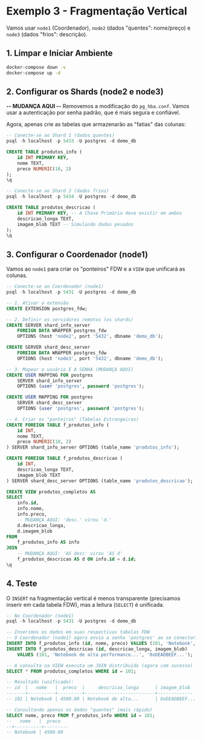 # Exemplo 3 - Fragmentação Vertical

Vamos usar `node1` (Coordenador), `node2` (dados "quentes": nome/preço) e `node3` (dados "frios": descrição).

## 1\. Limpar e Iniciar Ambiente

```sh
docker-compose down -v
docker-compose up -d
```

## 2\. Configurar os Shards (node2 e node3)

**-- MUDANÇA AQUI --**
Removemos a modificação do `pg_hba.conf`. Vamos usar a autenticação por senha padrão, que é mais segura e confiável.

Agora, apenas crie as tabelas que armazenarão as "fatias" das colunas:

```sql
-- Conecte-se ao Shard 1 (dados quentes)
psql -h localhost -p 5433 -U postgres -d demo_db

CREATE TABLE produtos_info (
    id INT PRIMARY KEY,
    nome TEXT,
    preco NUMERIC(10, 2)
);
\q
```

```sql
-- Conecte-se ao Shard 2 (dados frios)
psql -h localhost -p 5434 -U postgres -d demo_db

CREATE TABLE produtos_descricao (
    id INT PRIMARY KEY, -- A Chave Primária deve existir em ambos
    descricao_longa TEXT,
    imagem_blob TEXT -- Simulando dados pesados
);
\q
```

## 3\. Configurar o Coordenador (node1)

Vamos ao `node1` para criar os "ponteiros" FDW e a `VIEW` que unificará as colunas.

```sql
-- Conecte-se ao Coordenador (node1)
psql -h localhost -p 5431 -U postgres -d demo_db

-- 1. Ativar a extensão
CREATE EXTENSION postgres_fdw;

-- 2. Definir os servidores remotos (os shards)
CREATE SERVER shard_info_server
    FOREIGN DATA WRAPPER postgres_fdw
    OPTIONS (host 'node2', port '5432', dbname 'demo_db');

CREATE SERVER shard_desc_server
    FOREIGN DATA WRAPPER postgres_fdw
    OPTIONS (host 'node3', port '5432', dbname 'demo_db');

-- 3. Mapear o usuário E A SENHA (MUDANÇA AQUI)
CREATE USER MAPPING FOR postgres
    SERVER shard_info_server
    OPTIONS (user 'postgres', password 'postgres');

CREATE USER MAPPING FOR postgres
    SERVER shard_desc_server
    OPTIONS (user 'postgres', password 'postgres');

-- 4. Criar os "ponteiros" (Tabelas Estrangeiras)
CREATE FOREIGN TABLE f_produtos_info (
    id INT,
    nome TEXT,
    preco NUMERIC(10, 2)
) SERVER shard_info_server OPTIONS (table_name 'produtos_info');

CREATE FOREIGN TABLE f_produtos_descricao (
    id INT,
    descricao_longa TEXT,
    imagem_blob TEXT
) SERVER shard_desc_server OPTIONS (table_name 'produtos_descricao');

CREATE VIEW produtos_completos AS
SELECT
    info.id,
    info.nome,
    info.preco,
    -- MUDANÇA AQUI: 'desc.' virou 'd.'
    d.descricao_longa,
    d.imagem_blob
FROM
    f_produtos_info AS info
JOIN
    -- MUDANÇA AQUI: 'AS desc' virou 'AS d'
    f_produtos_descricao AS d ON info.id = d.id;
\q
```

## 4\. Teste

O `INSERT` na fragmentação vertical é menos transparente (precisamos inserir em cada tabela FDW), mas a leitura (`SELECT`) é unificada.

```sql
-- No Coordenador (node1)
psql -h localhost -p 5431 -U postgres -d demo_db

-- Inserimos os dados em suas respectivas tabelas FDW
-- O Coordenador (node1) agora envia a senha 'postgres' ao se conectar.
INSERT INTO f_produtos_info (id, nome, preco) VALUES (101, 'Notebook', 4500.00);
INSERT INTO f_produtos_descricao (id, descricao_longa, imagem_blob)
    VALUES (101, 'Notebook de alta performance...', '0xDEADBEEF...');

-- A consulta na VIEW executa um JOIN distribuído (agora com sucesso)
SELECT * FROM produtos_completos WHERE id = 101;

-- Resultado (unificado):
-- id  |   nome   |  preco  |     descricao_longa      | imagem_blob
-------+----------+---------+--------------------------+-------------
-- 101 | Notebook | 4500.00 | Notebook de alta...      | 0xDEADBEEF...

-- Consultando apenas os dados "quentes" (mais rápido)
SELECT nome, preco FROM f_produtos_info WHERE id = 101;
--   nome   |  preco
--+----------+---------
-- Notebook | 4500.00
```
